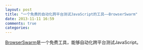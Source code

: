 ```yaml
---
layout: post
title: "一个免费的自动化跨平台测试JavaScript的工具——BrowserSwarm"
date: 2013-11-11 16:59
comments: true
categories: 
---
```


[BrowserSwarm](http://www.browserswarm.com/)是一个免费工具，能够自动化跨平台测试JavaScript。
